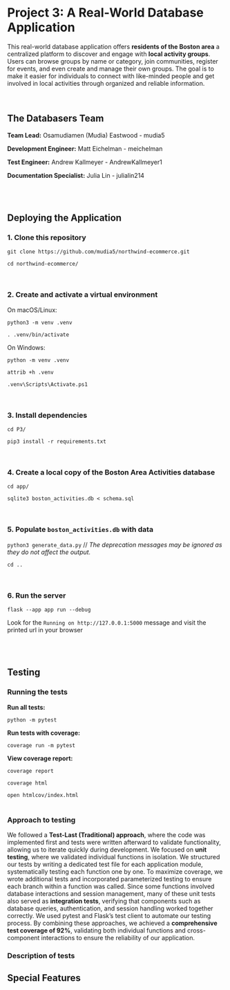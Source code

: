 # Project 3: A Real-World Database Application

This real-world database application offers **residents of the Boston area** a centralized platform to discover and engage with **local activity groups**. Users can browse groups by name or category, join communities, register for events, and even create and manage their own groups. The goal is to make it easier for individuals to connect with like-minded people and get involved in local activities through organized and reliable information.

<br>

## The Databasers Team
**Team Lead:** Osamudiamen (Mudia) Eastwood - mudia5

**Development Engineer:** Matt Eichelman - meichelman

**Test Engineer:** Andrew Kallmeyer - AndrewKallmeyer1

**Documentation Specialist:** Julia Lin - julialin214

<br><br>






## Deploying the Application 

### 1. Clone this repository 

`git clone https://github.com/mudia5/northwind-ecommerce.git`

`cd northwind-ecommerce/`

<br>

### 2. Create and activate a virtual environment

On macOS/Linux:


`python3 -m venv .venv`

`. .venv/bin/activate`

On Windows:


`python -m venv .venv`

`attrib +h .venv`

`.venv\Scripts\Activate.ps1`

<br>

### 3. Install dependencies 

`cd P3/`

`pip3 install -r requirements.txt`

<br>

### 4. Create a local copy of the Boston Area Activities database

`cd app/`

`sqlite3 boston_activities.db < schema.sql`

<br>

### 5. Populate `boston_activities.db` with data

`python3 generate_data.py` // _The deprecation messages may be ignored as they do not affect the output._

`cd ..`

<!-- ### 6. Initialize the database

`flask --app app init-db` -->

<br>


### 6. Run the server

`flask --app app run --debug`

Look for the `Running on http://127.0.0.1:5000` message and visit the printed url in your browser 

<br><br>

## Testing
### Running the tests

**Run all tests:**

`python -m pytest`

**Run tests with coverage:**

`coverage run -m pytest`

**View coverage report:**

`coverage report`

`coverage html`

`open htmlcov/index.html`
 <br/><br/>
 
### Approach to testing 

We followed a **Test-Last (Traditional) approach**, where the code was implemented first and tests were written afterward to validate functionality, allowing us to iterate quickly during development. We focused on **unit testing**, where we validated individual functions in isolation. We structured our tests by writing a dedicated test file for each application module, systematically testing each function one by one. To maximize coverage, we wrote additional tests and incorporated parameterized testing to ensure each branch within a function was called. Since some functions involved database interactions and session management, many of these unit tests also served as **integration tests**, verifying that components such as database queries, authentication, and session handling worked together correctly. We used pytest and Flask’s test client to automate our testing process. By combining these approaches, we achieved a **comprehensive test coverage of 92%**, validating both individual functions and cross-component interactions to ensure the reliability of our application.

### Description of tests 

## Special Features
